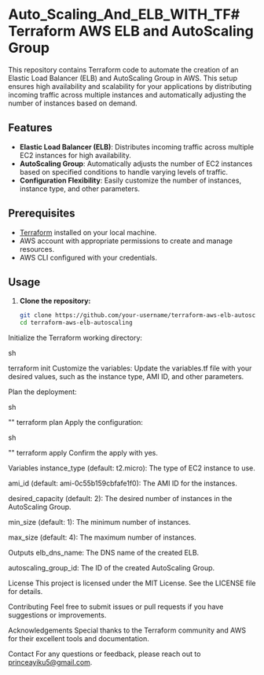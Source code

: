 # Auto_Scaling_And_ELB_WITH_TF# Terraform AWS ELB and AutoScaling Group

This repository contains Terraform code to automate the creation of an Elastic Load Balancer (ELB) and AutoScaling Group in AWS. This setup ensures high availability and scalability for your applications by distributing incoming traffic across multiple instances and automatically adjusting the number of instances based on demand.

## Features

- **Elastic Load Balancer (ELB)**: Distributes incoming traffic across multiple EC2 instances for high availability.
- **AutoScaling Group**: Automatically adjusts the number of EC2 instances based on specified conditions to handle varying levels of traffic.
- **Configuration Flexibility**: Easily customize the number of instances, instance type, and other parameters.

## Prerequisites

- [Terraform](https://www.terraform.io/downloads.html) installed on your local machine.
- AWS account with appropriate permissions to create and manage resources.
- AWS CLI configured with your credentials.

## Usage

1. **Clone the repository:**
   ```sh
   git clone https://github.com/your-username/terraform-aws-elb-autoscaling.git
   cd terraform-aws-elb-autoscaling
Initialize the Terraform working directory:

sh

 
terraform init
Customize the variables: Update the variables.tf file with your desired values, such as the instance type, AMI ID, and other parameters.

Plan the deployment:

sh

 ""
terraform plan
Apply the configuration:

sh

 ""
terraform apply
Confirm the apply with yes.

Variables
instance_type (default: t2.micro): The type of EC2 instance to use.

ami_id (default: ami-0c55b159cbfafe1f0): The AMI ID for the instances.

desired_capacity (default: 2): The desired number of instances in the AutoScaling Group.

min_size (default: 1): The minimum number of instances.

max_size (default: 4): The maximum number of instances.

Outputs
elb_dns_name: The DNS name of the created ELB.

autoscaling_group_id: The ID of the created AutoScaling Group.

License
This project is licensed under the MIT License. See the LICENSE file for details.

Contributing
Feel free to submit issues or pull requests if you have suggestions or improvements.

Acknowledgements
Special thanks to the Terraform community and AWS for their excellent tools and documentation.

Contact
For any questions or feedback, please reach out to princeayiku5@gmail.com.

